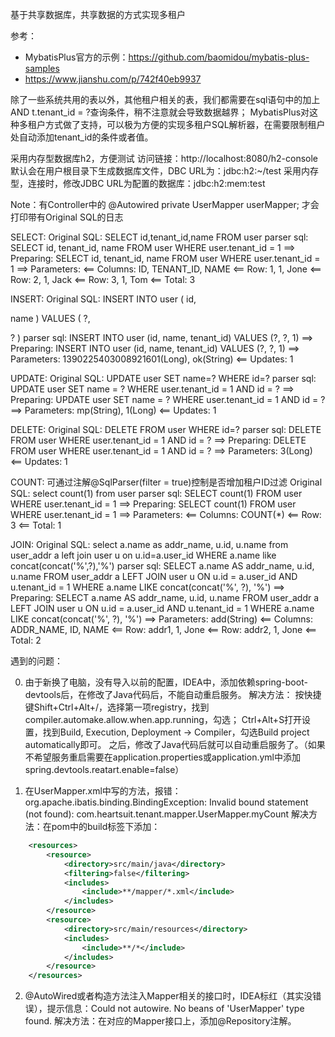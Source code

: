 基于共享数据库，共享数据的方式实现多租户

参考：
- MybatisPlus官方的示例：https://github.com/baomidou/mybatis-plus-samples
- https://www.jianshu.com/p/742f40eb9937

除了一些系统共用的表以外，其他租户相关的表，我们都需要在sql语句中的加上AND t.tenant_id = ?查询条件，稍不注意就会导致数据越界；
MybatisPlus对这种多租户方式做了支持，可以极为方便的实现多租户SQL解析器，在需要限制租户处自动添加tenant_id的条件或者值。

采用内存型数据库h2，方便测试
访问链接：http://localhost:8080/h2-console
默认会在用户根目录下生成数据库文件，DBC URL为：jdbc:h2:~/test
采用内存型，连接时，修改JDBC URL为配置的数据库：jdbc:h2:mem:test

Note：有Controller中的
    @Autowired
    private UserMapper userMapper;
才会打印带有Original SQL的日志

SELECT:
Original SQL: SELECT  id,tenant_id,name  FROM user
parser sql: SELECT id, tenant_id, name FROM user WHERE user.tenant_id = 1
==>  Preparing: SELECT id, tenant_id, name FROM user WHERE user.tenant_id = 1 
==> Parameters: 
<==    Columns: ID, TENANT_ID, NAME
<==        Row: 1, 1, Jone
<==        Row: 2, 1, Jack
<==        Row: 3, 1, Tom
<==      Total: 3


INSERT: 
Original SQL: INSERT INTO user  ( id,

name )  VALUES  ( ?,

? )
parser sql: INSERT INTO user (id, name, tenant_id) VALUES (?, ?, 1)
==>  Preparing: INSERT INTO user (id, name, tenant_id) VALUES (?, ?, 1) 
==> Parameters: 1390225403008921601(Long), ok(String)
<==    Updates: 1

UPDATE: 
Original SQL: UPDATE user  SET name=?  WHERE id=?
parser sql: UPDATE user SET name = ? WHERE user.tenant_id = 1 AND id = ?
==>  Preparing: UPDATE user SET name = ? WHERE user.tenant_id = 1 AND id = ? 
==> Parameters: mp(String), 1(Long)
<==    Updates: 1

DELETE: 
Original SQL: DELETE FROM user WHERE id=?
parser sql: DELETE FROM user WHERE user.tenant_id = 1 AND id = ?
==>  Preparing: DELETE FROM user WHERE user.tenant_id = 1 AND id = ? 
==> Parameters: 3(Long)
<==    Updates: 1

COUNT: 可通过注解@SqlParser(filter = true)控制是否增加租户ID过滤
Original SQL: select count(1) from user
parser sql: SELECT count(1) FROM user WHERE user.tenant_id = 1
==>  Preparing: SELECT count(1) FROM user WHERE user.tenant_id = 1 
==> Parameters: 
<==    Columns: COUNT(*)
<==        Row: 3
<==      Total: 1

JOIN: 
Original SQL: select a.name as addr_name, u.id, u.name
        from user_addr a
        left join user u on u.id=a.user_id
         WHERE a.name like concat(concat('%',?),'%')
parser sql: SELECT a.name AS addr_name, u.id, u.name FROM user_addr a LEFT JOIN user u ON u.id = a.user_id AND u.tenant_id = 1 WHERE a.name LIKE concat(concat('%', ?), '%')
==>  Preparing: SELECT a.name AS addr_name, u.id, u.name FROM user_addr a LEFT JOIN user u ON u.id = a.user_id AND u.tenant_id = 1 WHERE a.name LIKE concat(concat('%', ?), '%') 
==> Parameters: add(String)
<==    Columns: ADDR_NAME, ID, NAME
<==        Row: addr1, 1, Jone
<==        Row: addr2, 1, Jone
<==      Total: 2


遇到的问题：

0. 由于新换了电脑，没有导入以前的配置，IDEA中，添加依赖spring-boot-devtools后，在修改了Java代码后，不能自动重启服务。
解决方法：
按快捷键Shift+Ctrl+Alt+/，选择第一项registry，找到compiler.automake.allow.when.app.running，勾选；
Ctrl+Alt+S打开设置，找到Build, Execution, Deployment -> Compiler，勾选Build project automatically即可。
之后，修改了Java代码后就可以自动重启服务了。（如果不希望服务重启需要在application.properties或application.yml中添加spring.devtools.reatart.enable=false）

1. 在UserMapper.xml中写的方法，报错：org.apache.ibatis.binding.BindingException: Invalid bound statement (not found): com.heartsuit.tenant.mapper.UserMapper.myCount
解决方法：在pom中的build标签下添加：
```xml
    <resources>
        <resource>
            <directory>src/main/java</directory>
            <filtering>false</filtering>
            <includes>
                <include>**/mapper/*.xml</include>
            </includes>
        </resource>
        <resource>
            <directory>src/main/resources</directory>
            <includes>
                <include>**/*</include>
            </includes>
        </resource>
    </resources>
```

2. @AutoWired或者构造方法注入Mapper相关的接口时，IDEA标红（其实没错误），提示信息：Could not autowire. No beans of 'UserMapper' type found.
解决方法：在对应的Mapper接口上，添加@Repository注解。 
